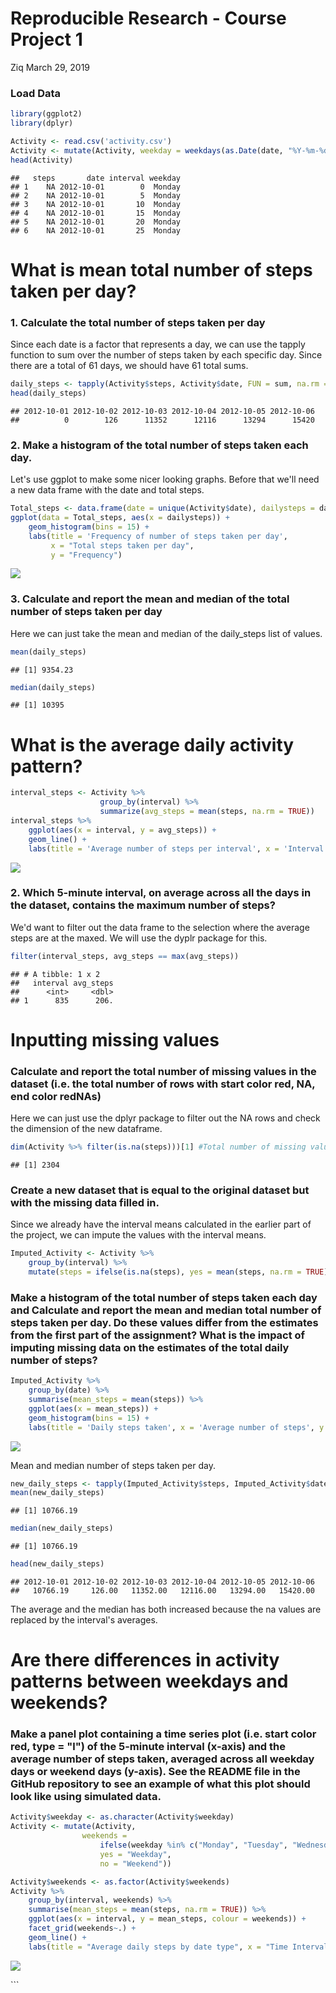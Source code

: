 Reproducible Research - Course Project 1
================
Ziq
March 29, 2019

### Load Data

``` r
library(ggplot2)
library(dplyr)
```

``` r
Activity <- read.csv('activity.csv')
Activity <- mutate(Activity, weekday = weekdays(as.Date(date, "%Y-%m-%d")))
head(Activity)
```

    ##   steps       date interval weekday
    ## 1    NA 2012-10-01        0  Monday
    ## 2    NA 2012-10-01        5  Monday
    ## 3    NA 2012-10-01       10  Monday
    ## 4    NA 2012-10-01       15  Monday
    ## 5    NA 2012-10-01       20  Monday
    ## 6    NA 2012-10-01       25  Monday

What is mean total number of steps taken per day?
=================================================

### 1. Calculate the total number of steps taken per day

Since each date is a factor that represents a day, we can use the tapply function to sum over the number of steps taken by each specific day. Since there are a total of 61 days, we should have 61 total sums.

``` r
daily_steps <- tapply(Activity$steps, Activity$date, FUN = sum, na.rm = TRUE)
head(daily_steps)
```

    ## 2012-10-01 2012-10-02 2012-10-03 2012-10-04 2012-10-05 2012-10-06 
    ##          0        126      11352      12116      13294      15420

### 2. Make a histogram of the total number of steps taken each day.

Let's use ggplot to make some nicer looking graphs. Before that we'll need a new data frame with the date and total steps.

``` r
Total_steps <- data.frame(date = unique(Activity$date), dailysteps = daily_steps)
ggplot(data = Total_steps, aes(x = dailysteps)) + 
    geom_histogram(bins = 15) +
    labs(title = 'Frequency of number of steps taken per day', 
         x = "Total steps taken per day",
         y = "Frequency")
```

![](PA1_template_files/figure-markdown_github/figure%201-1.png)

### 3. Calculate and report the mean and median of the total number of steps taken per day

Here we can just take the mean and median of the daily\_steps list of values.

``` r
mean(daily_steps)
```

    ## [1] 9354.23

``` r
median(daily_steps)
```

    ## [1] 10395

What is the average daily activity pattern?
===========================================

``` r
interval_steps <- Activity %>% 
                    group_by(interval) %>% 
                    summarize(avg_steps = mean(steps, na.rm = TRUE)) 
interval_steps %>% 
    ggplot(aes(x = interval, y = avg_steps)) + 
    geom_line() +
    labs(title = 'Average number of steps per interval', x = 'Interval', y = 'Average Steps')
```

![](PA1_template_files/figure-markdown_github/figure%202-1.png)

### 2. Which 5-minute interval, on average across all the days in the dataset, contains the maximum number of steps?

We'd want to filter out the data frame to the selection where the average steps are at the maxed. We will use the dyplr package for this.

``` r
filter(interval_steps, avg_steps == max(avg_steps))
```

    ## # A tibble: 1 x 2
    ##   interval avg_steps
    ##      <int>     <dbl>
    ## 1      835      206.

Inputting missing values
========================

### Calculate and report the total number of missing values in the dataset (i.e. the total number of rows with start color red, NA, end color redNAs)

Here we can just use the dplyr package to filter out the NA rows and check the dimension of the new dataframe.

``` r
dim(Activity %>% filter(is.na(steps)))[1] #Total number of missing values
```

    ## [1] 2304

### Create a new dataset that is equal to the original dataset but with the missing data filled in.

Since we already have the interval means calculated in the earlier part of the project, we can impute the values with the interval means.

``` r
Imputed_Activity <- Activity %>% 
    group_by(interval) %>%
    mutate(steps = ifelse(is.na(steps), yes = mean(steps, na.rm = TRUE), no = steps))
```

### Make a histogram of the total number of steps taken each day and Calculate and report the mean and median total number of steps taken per day. Do these values differ from the estimates from the first part of the assignment? What is the impact of imputing missing data on the estimates of the total daily number of steps?

``` r
Imputed_Activity %>% 
    group_by(date) %>%
    summarise(mean_steps = mean(steps)) %>%
    ggplot(aes(x = mean_steps)) + 
    geom_histogram(bins = 15) +
    labs(title = 'Daily steps taken', x = 'Average number of steps', y = 'Frequency')
```

![](PA1_template_files/figure-markdown_github/figure%203-1.png)

Mean and median number of steps taken per day.

``` r
new_daily_steps <- tapply(Imputed_Activity$steps, Imputed_Activity$date, FUN = sum)
mean(new_daily_steps)
```

    ## [1] 10766.19

``` r
median(new_daily_steps)
```

    ## [1] 10766.19

``` r
head(new_daily_steps)
```

    ## 2012-10-01 2012-10-02 2012-10-03 2012-10-04 2012-10-05 2012-10-06 
    ##   10766.19     126.00   11352.00   12116.00   13294.00   15420.00

The average and the median has both increased because the na values are replaced by the interval's averages.

Are there differences in activity patterns between weekdays and weekends?
=========================================================================

### Make a panel plot containing a time series plot (i.e. start color red, type = "l") of the 5-minute interval (x-axis) and the average number of steps taken, averaged across all weekday days or weekend days (y-axis). See the README file in the GitHub repository to see an example of what this plot should look like using simulated data.

``` r
Activity$weekday <- as.character(Activity$weekday)
Activity <- mutate(Activity, 
                weekends = 
                    ifelse(weekday %in% c("Monday", "Tuesday", "Wednesday", "Thursday", "Friday"),
                    yes = "Weekday",
                    no = "Weekend"))
```

``` r
Activity$weekends <- as.factor(Activity$weekends)
Activity %>%
    group_by(interval, weekends) %>%
    summarise(mean_steps = mean(steps, na.rm = TRUE)) %>%
    ggplot(aes(x = interval, y = mean_steps, colour = weekends)) + 
    facet_grid(weekends~.) +
    geom_line() + 
    labs(title = "Average daily steps by date type", x = "Time Interval", y = "Average steps")
```

![](PA1_template_files/figure-markdown_github/figure%204-1.png)

\`\`\`
